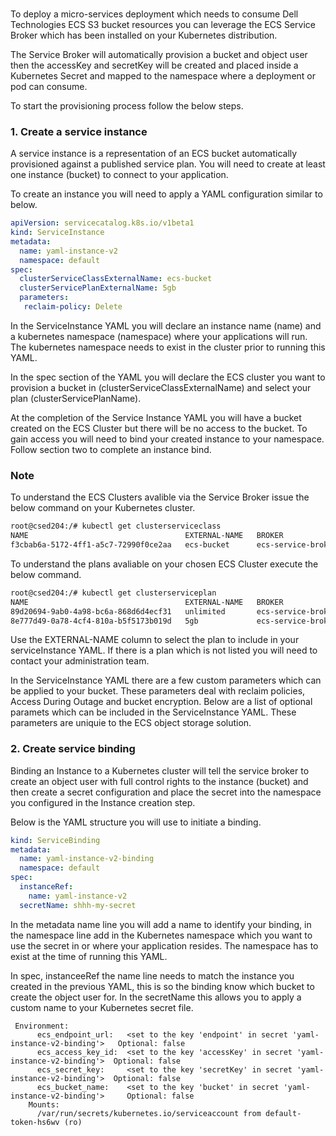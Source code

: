 ###  

To deploy a micro-services deployment which needs to consume Dell Technologies ECS S3 bucket resources you can leverage the ECS Service Broker which has been installed on your Kubernetes distribution.

The Service Broker will automatically provision a bucket and object user then the accessKey and secretKey will be created and placed inside a Kubernetes Secret and mapped to the namespace where a deployment or pod can consume.

To start the provisioning process follow the below steps.

### 1. Create a service instance

A service instance is a representation of an ECS bucket automatically provisioned against a published service plan.  You will need to create at least one instance (bucket) to connect to your application.

To create an instance you will need to apply a YAML configuration similar to below.

```yaml
apiVersion: servicecatalog.k8s.io/v1beta1
kind: ServiceInstance
metadata:
  name: yaml-instance-v2
  namespace: default
spec:
  clusterServiceClassExternalName: ecs-bucket
  clusterServicePlanExternalName: 5gb
  parameters:
   reclaim-policy: Delete
```

In the ServiceInstance YAML you will declare an instance name (name) and a kubernetes namespace (namespace) where your applications will run.  The kubernetes namespace needs to exist in the cluster prior to running this YAML.

In the spec section of the YAML you will declare the ECS cluster you want to provision a bucket in (clusterServiceClassExternalName) and select your plan (clusterServicePlanName).

At the completion of the Service Instance YAML you will have a bucket created on the ECS Cluster but there will be no access to the bucket. To gain access you will need to bind your created instance to your namespace.  Follow section two to complete an instance bind.

### Note

To understand the ECS Clusters avalible via the Service Broker issue the below command on your Kubernetes cluster.

```bash
root@csed204:/# kubectl get clusterserviceclass
NAME                                   EXTERNAL-NAME   BROKER                      AGE
f3cbab6a-5172-4ff1-a5c7-72990f0ce2aa   ecs-bucket      ecs-service-broker-client   4d

```

To understand the plans avaliable on your chosen ECS Cluster execute the below command.

```bash
root@csed204:/# kubectl get clusterserviceplan
NAME                                   EXTERNAL-NAME   BROKER                      CLASS                                  AGE
89d20694-9ab0-4a98-bc6a-868d6d4ecf31   unlimited       ecs-service-broker-client   f3cbab6a-5172-4ff1-a5c7-72990f0ce2aa   4d
8e777d49-0a78-4cf4-810a-b5f5173b019d   5gb             ecs-service-broker-client   f3cbab6a-5172-4ff1-a5c7-72990f0ce2aa   4d

```

Use the EXTERNAL-NAME column to select the plan to include in your serviceInstance YAML.  If there is a plan which is not listed you will need to contact your administration team.

In the ServiceInstance YAML there are a few custom parameters which can be applied to your bucket.  These parameters deal with reclaim policies, Access During Outage and bucket encryption.  Below are a list of optional paramets which can be included in the ServiceInstance YAML.  These parameters are uniquie to the ECS object storage solution.





### 2. Create service binding

Binding an Instance to a Kubernetes cluster will tell the service broker to create an object user with full control rights to the instance (bucket) and then create a secret configuration and place the secret into the namespace you configured in the Instance creation step.

Below is the YAML structure you will use to initiate a binding.

```yaml
kind: ServiceBinding
metadata:
  name: yaml-instance-v2-binding
  namespace: default
spec:
  instanceRef:
    name: yaml-instance-v2
  secretName: shhh-my-secret  
```

In the metadata name line you will add a name to identify your binding, in the namespace line add in the Kubernetes namespace which you want to use the secret in or where your application resides.  The namespace has to exist at the time of running this YAML.

In spec, instanceeRef the name line needs to match the instance you created in the previous YAML, this is so the binding know which bucket to create the object user for.  In the secretName this allows you to apply a custom name to your Kubernetes secret file.





```
 Environment:
      ecs_endpoint_url:   <set to the key 'endpoint' in secret 'yaml-instance-v2-binding'>   Optional: false
      ecs_access_key_id:  <set to the key 'accessKey' in secret 'yaml-instance-v2-binding'>  Optional: false
      ecs_secret_key:     <set to the key 'secretKey' in secret 'yaml-instance-v2-binding'>  Optional: false
      ecs_bucket_name:    <set to the key 'bucket' in secret 'yaml-instance-v2-binding'>     Optional: false
    Mounts:
      /var/run/secrets/kubernetes.io/serviceaccount from default-token-hs6wv (ro)

```


